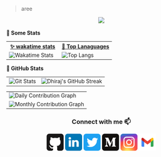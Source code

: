 > aree
<p align = 'center'>
<img src="https://user-images.githubusercontent.com/60098505/145683229-7cf5efd8-0427-46b5-a95d-de3be1ac4555.gif" width="400" >
</p>
																		  
<summary><strong> 🌟 Some Stats </strong></summary>

<table align='center' >
	<tr>		
		<th width="50%"><a align="center" href="https://github.com/unfixedbug?tab=overview#year-list-container?">✨ wakatime stats</a></th>
		<th width="50%"><a align="center" href="https://github.com/unfixedbug?tab=repositories?">🌟 Top Lanaguages</a></th>
	</tr>
	<tr>
		<td>					
			<img width="100%" height="auto" src="https://github-readme-stats.vercel.app/api/wakatime?username=unfixedbug&custom_title=My%20Weekly%20Stats&layout=compact&theme=tokyonight" alt="Wakatime Stats" />
		</td>
		<td>
			<img width="100%" height="auto" src="https://github-readme-stats.vercel.app/api/top-langs/?username=unfixedbug&layout=compact&theme=tokyonight" alt="Top Langs" />
		</td>
	</tr>
	</a>
</table>
<summary><strong> 🌟 GitHub Stats </strong></summary>
<table>
		<tr>
			<td>					
				<img width="100%" height="auto" src="https://github-readme-stats.vercel.app/api?username=unfixedbug&show_icons=true&hide_border=false&theme=tokyonight&count_private=true&include_all_commits=false" alt="Git Stats" />
			</td>
			<td>
				<img width="100%" height="auto" src="https://github-readme-streak-stats.herokuapp.com/?user=unfixedbug&theme=tokyonight" alt="Dhiraj's GitHub Streak" />
			</td>
		</tr>
	</table>
	<table>
		<tr>
			<td>
				<img width="100%" height="auto" src="https://activity-graph.herokuapp.com/graph?username=unfixedbug&bg_color=1a1b27&color=be90f2&line=638fda&point=35aea1&area=true" alt="Daily Contribution Graph" />
			</td>
		</tr>
		<tr colspan="2">
			<td>
				<img src="https://github-profile-summary-cards.vercel.app/api/cards/profile-details?username=unfixedbug&theme=monokai"  width="100%" height="auto"  alt="Monthly Contribution Graph" >
			</td>
		</tr>
	</table>

<!-- 
<details>
	<summary><strong> 🌟 GitHub Stats </strong></summary>
	<table>
		<tr>
			<td>					
				<img width="100%" height="auto" src="https://github-readme-stats.vercel.app/api?username=unfixedbug&show_icons=true&hide_border=false&theme=tokyonight&count_private=true&include_all_commits=false" alt="Git Stats" />
			</td>
			<td>
				<img width="100%" height="auto" src="https://github-readme-streak-stats.herokuapp.com/?user=unfixedbug&theme=tokyonight" alt="Dhiraj's GitHub Streak" />
			</td>
		</tr>
	</table>
	<table>
		<tr>
			<td>
				<img width="100%" height="auto" src="https://activity-graph.herokuapp.com/graph?username=unfixedbug&bg_color=1a1b27&color=be90f2&line=638fda&point=35aea1&area=true" alt="Daily Contribution Graph" />
			</td>
		</tr>
		<tr colspan="2">
			<td>
				<img src="https://github-profile-summary-cards.vercel.app/api/cards/profile-details?username=unfixedbug&theme=monokai"  width="100%" height="auto"  alt="Monthly Contribution Graph" >
			</td>
		</tr>
	</table>
</details> -->


<h3 align='center'>Connect with me  📫 </h3>
<p align = 'center'>
<a href = https://github.com/unfixedbug target='blank'> <img src=https://github.com/edent/SuperTinyIcons/blob/master/images/svg/github.svg "Dhiraj Jadhav" height='45' weight='45' /></a>
<a href = https://www.linkedin.com/in/dhiraj-jadhav-344979199 target='blank'> <img src=https://github.com/edent/SuperTinyIcons/blob/master/images/svg/linkedin.svg height='45' weight='45'/></a> 
<a href = https://twitter.com/unfixedbug42 target='blank'> <img src=https://github.com/edent/SuperTinyIcons/blob/master/images/svg/twitter.svg height='45' weight='45'/></a>
<a href = https://medium.com/@dhirajjadhao007 target='blank'> <img src=https://github.com/edent/SuperTinyIcons/blob/master/images/svg/medium.svg height='45' weight='45'/></a>
<a href = https://instagram.com/unfixedbug_ target='blank'> <img src=https://github.com/edent/SuperTinyIcons/blob/master/images/svg/instagram.svg height='45' weight='45'/></a>
<a href ="mailto:dhirajjadhao007@gmail.com" target='blank'> <img src="https://github.com/edent/SuperTinyIcons/blob/master/images/svg/gmail.svg" height='45' weight='45'/></a>
<br></p>
